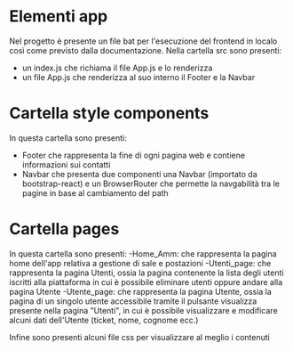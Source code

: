 # Elementi app
Nel progetto è presente un file bat per l'esecuzione del frontend in localo così come previsto dalla documentazione. Nella cartella src sono presenti:
- un index.js che richiama il file App.js e lo renderizza
- un file App.js che renderizza al suo interno il Footer e la Navbar
# Cartella style components 
In questa cartella sono presenti:
- Footer che rappresenta la fine di ogni pagina web e contiene informazioni sui contatti
- Navbar che presenta due componenti una Navbar (importato da bootstrap-react) e un BrowserRouter che permette la navgabilità tra le pagine in base al cambiamento del path
# Cartella pages 
In questa cartella sono presenti:
-Home_Amm: che rappresenta la pagina home dell'app relativa a gestione di sale e postazioni
-Utenti_page: che rappresenta la pagina Utenti, ossia la pagina contenente la lista degli utenti iscritti alla piattaforma in cui è possibile eliminare utenti oppure andare alla pagina Utente
-Utente_page: che rappresenta la pagina Utente, ossia la pagina di un singolo utente accessibile tramite il pulsante visualizza presente nella pagina "Utenti", in cui è possibile visualizzare e modificare alcuni dati dell'Utente (ticket, nome, cognome ecc.) 

Infine sono presenti alcuni file css per visualizzare al meglio i contenuti
